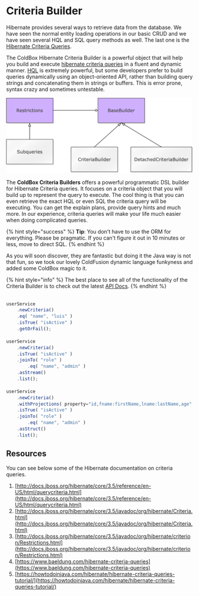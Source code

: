 # Criteria Builder

Hibernate provides several ways to retrieve data from the database.  We have seen the normal entity loading operations in our basic CRUD and we have seen several HQL and SQL query methods as well.  The last one is the [Hibernate Criteria Queries](https://howtodoinjava.com/hibernate/hibernate-criteria-queries-tutorial/).

The ColdBox Hibernate Criteria Builder is a powerful object that will help you build and execute [hibernate criteria queries](http://docs.jboss.org/hibernate/core/3.3/reference/en/html/querycriteria.html) in a fluent and dynamic manner. [HQL](http://docs.jboss.org/hibernate/core/3.6/reference/en-US/html/queryhql.html) is extremely powerful, but some developers prefer to build queries dynamically using an object-oriented API, rather than building query strings and concatenating them in strings or buffers. This is error prone, syntax crazy and sometimes untestable.

![](<../../.gitbook/assets/image (2).png>)

The **ColdBox Criteria Builders** offers a powerful programmatic DSL builder for Hibernate Criteria queries. It focuses on a criteria object that you will build up to represent the query to execute.  The cool thing is that you can even retrieve the exact HQL or even SQL the criteria query will be executing.  You can get the explain plans, provide query hints and much more.  In our experience, criteria queries will make your life much easier when doing complicated queries.

{% hint style="success" %}
**Tip**: You don't have to use the ORM for everything.  Please be pragmatic.  If you can't figure it out in 10 minutes or less, move to direct SQL.
{% endhint %}

As you will soon discover, they are fantastic but doing it the Java way is not that fun, so we took our lovely ColdFusion dynamic language funkyness and added some ColdBox magic to it.

{% hint style="info" %}
The best place to see all of the functionality of the Criteria Builder is to check out the latest [API Docs](https://apidocs.ortussolutions.com/#/coldbox-modules/cborm/).
{% endhint %}

```javascript

userService
    .newCriteria()
    .eq( "name", "luis" )
    .isTrue( "isActive" )
    .getOrFail();

userService
    .newCriteria()
    .isTrue( "isActive" )
    .joinTo( "role" )
        .eq( "name", "admin" )
    .asStream()
    .list();

userService
    .newCriteria()
    .withProjections( property="id,fname:firstName,lname:lastName,age" )
    .isTrue( "isActive" )
    .joinTo( "role" )
        .eq( "name", "admin" )
    .asStruct()
    .list();
```

## Resources

You can see below some of the Hibernate documentation on criteria queries.

1. [http://docs.jboss.org/hibernate/core/3.5/reference/en-US/html/querycriteria.html](http://docs.jboss.org/hibernate/core/3.5/reference/en-US/html/querycriteria.html)
2. [http://docs.jboss.org/hibernate/core/3.5/javadoc/org/hibernate/Criteria.html](http://docs.jboss.org/hibernate/core/3.5/javadoc/org/hibernate/Criteria.html)
3. [http://docs.jboss.org/hibernate/core/3.5/javadoc/org/hibernate/criterion/Restrictions.html](http://docs.jboss.org/hibernate/core/3.5/javadoc/org/hibernate/criterion/Restrictions.html)
4. [https://www.baeldung.com/hibernate-criteria-queries](https://www.baeldung.com/hibernate-criteria-queries)
5. [https://howtodoinjava.com/hibernate/hibernate-criteria-queries-tutorial/](https://howtodoinjava.com/hibernate/hibernate-criteria-queries-tutorial/)

